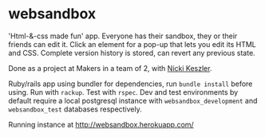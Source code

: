 websandbox
==========
'Html-&-css made fun' app. Everyone has their sandbox, they or their friends can edit it. Click an element for a pop-up that lets you edit its HTML and CSS. Complete version history is stored, can revert any previous state. 

Done as a project at Makers in a team of 2, with [Nicki Keszler](https://github.com/nkeszler).

Ruby/rails app using bundler for dependencies, run `bundle install` before
using. Run with `rackup`. Test with `rspec`. Dev and test environments by default require a local postgresql instance with `websandbox_development` and `websandbox_test` databases respectively.

Running instance at http://websandbox.herokuapp.com/
